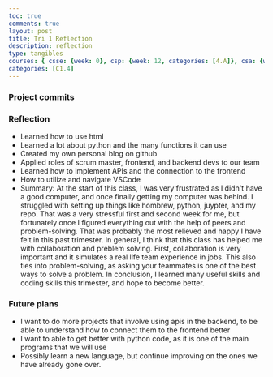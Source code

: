 ```yaml
---
toc: true
comments: true
layout: post
title: Tri 1 Reflection
description: reflection
type: tangibles
courses: { csse: {week: 0}, csp: {week: 12, categories: [4.A]}, csa: {week: 0} }
categories: [C1.4]
---
```


### Project commits

### Reflection
- Learned how to use html
- Learned a lot about python and the many functions it can use
- Created my own personal blog on github
- Applied roles of scrum master, frontend, and backend devs to our team
- Learned how to implement APIs and the connection to the frontend
- How to utilize and navigate VSCode
- Summary: At the start of this class, I was very frustrated as I didn't have a good computer, and once finally getting my computer was behind. I struggled with setting up things like hombrew, python, juypter, and my repo. That was a very stressful first and second week for me, but fortunately once I figured everything out with the help of peers and problem-solving. That was probably the most relieved and happy I have felt in this past trimester. In general, I think that this class has helped me with collaboration and preblem solving. First, collaboration is very important and it simulates a real life team experience in jobs. This also ties into problem-solving, as asking your teammates is one of the best ways to solve a problem. In conclusion, I learned many useful skills and coding skills this trimester, and hope to become better.

### Future plans
- I want to do more projects that involve using apis in the backend, to be able to understand how to connect them to the frontend better
- I want to able to get better with python code, as it is one of the main programs that we will use
- Possibly learn a new language, but continue improving on the ones we have already gone over.
